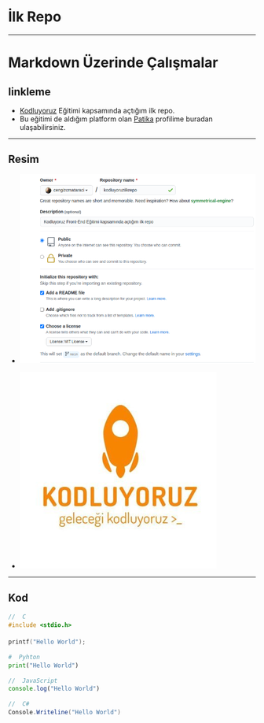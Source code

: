 # İlk Repo

-------

# Markdown Üzerinde Çalışmalar

## linkleme

* [Kodluyoruz](www.kodluyoruz.org) Eğitimi kapsamında açtığım ilk repo.
* Bu eğitimi de aldığım platform olan [Patika](https://app.patika.dev/Husionn) profilime buradan ulaşabilirsiniz.

-------

## Resim

- ![image](https://raw.githubusercontent.com/Kodluyoruz/taskforce/main/git/odev1/figures/github.png)

- ![image](https://raw.githubusercontent.com/Kodluyoruz/taskforce/git/git/markdown-nedir-nasil-kullaniriz-/figures/kodluyoruz_logo.jpg)

-------

## Kod

```c
//  C
#include <stdio.h>

printf("Hello World");
```

```py
#  Pyhton
print("Hello World")
```

```JavaScript
//  JavaScript
console.log("Hello World")
```

```cs
//  C#
Console.Writeline("Hello World")
```